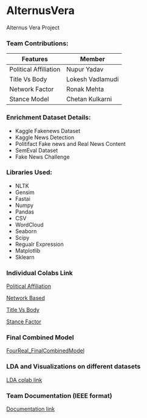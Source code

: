 # AlternusVera
Alternus Vera Project

### **Team Contributions:**

|Features  |  Member |
|-----|-----|
| Political Affiliation                         |  Nupur Yadav |  
| Title Vs Body                   |  Lokesh Vadlamudi  |  
|   Network Factor                           |  Ronak Mehta 
| Stance Model                 |  Chetan Kulkarni |  


### **Enrichment Dataset Details:**

- Kaggle Fakenews Dataset
- Kaggle News Detection
- Politifact Fake news and Real News Content
- SemEval Dataset
- Fake News Challenge


### **Libraries Used:**

- NLTK 
- Gensim 
- Fastai
- Numpy
- Pandas
- CSV
- WordCloud
- Seaborn
- Scipy
- Regualr Expression
- Matplotlib
- Sklearn 

### **Individual Colabs Link**

[Political Affiliation](https://github.com/nupursjsu/AlternusVera/blob/master/Political_Affiliation_NupurYadav(2).ipynb)

[Network Based](https://github.com/nupursjsu/AlternusVera/blob/master/Alternus_Vera_Network_Based.ipynb)

[Title Vs Body](https://github.com/nupursjsu/AlternusVera/blob/master/LokiFinalSprint4AV.ipynb)

[Stance Factor](https://github.com/nupursjsu/AlternusVera/blob/master/Stance_To_Fakeness.ipynb)

### **Final Combined Model**

[FourReal_FinalCombinedModel](https://github.com/nupursjsu/AlternusVera/blob/master/FourReal_AV_FinalCombinedModel.ipynb)

### **LDA and Visualizations on different datasets**

[LDA colab link](https://github.com/nupursjsu/AlternusVera/blob/master/Topic_Modeling_Visualizations_for_Alternus_Vera.ipynb)

### **Team Documentation (IEEE format)**

[Documentation link](https://github.com/nupursjsu/AlternusVera/blob/master/Alternus%20Vera%20FourReal.docx)


